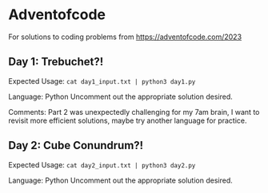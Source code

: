 # Adventofcode

For solutions to coding problems from https://adventofcode.com/2023

## Day 1: Trebuchet?!

Expected Usage:
`cat day1_input.txt | python3 day1.py`

Language: Python
Uncomment out the appropriate solution desired.

Comments: Part 2 was unexpectedly challenging for my 7am brain, I want to revisit more efficient solutions, maybe try another language for practice.

## Day 2: Cube Conundrum?!

Expected Usage:
`cat day2_input.txt | python3 day2.py`

Language: Python
Uncomment out the appropriate solution desired.

